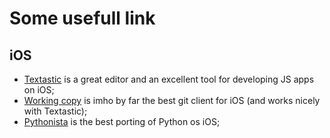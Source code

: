 # Some usefull link

## iOS
* [Textastic](https://www.textasticapp.com/) is a great editor and an excellent tool for developing JS apps on iOS;
* [Working copy](https://workingcopyapp.com/) is imho by far the best git client for iOS (and works nicely with Textastic);
* [Pythonista](http://omz-software.com/pythonista/) is the best porting of Python os iOS;